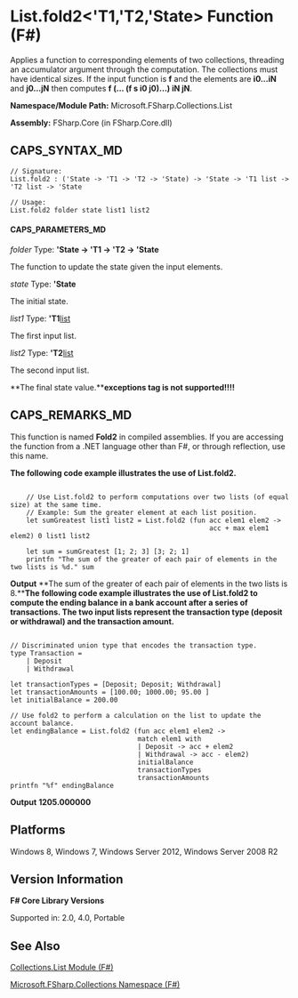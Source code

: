 # List.fold2<'T1,'T2,'State> Function (F#)

Applies a function to corresponding elements of two collections, threading an accumulator argument through the computation. The collections must have identical sizes. If the input function is **f** and the elements are **i0...iN** and **j0...jN** then computes **f (... (f s i0 j0)...) iN jN**.

**Namespace/Module Path:** Microsoft.FSharp.Collections.List

**Assembly:** FSharp.Core (in FSharp.Core.dll)


## CAPS_SYNTAX_MD

```
// Signature:
List.fold2 : ('State -> 'T1 -> 'T2 -> 'State) -> 'State -> 'T1 list -> 'T2 list -> 'State

// Usage:
List.fold2 folder state list1 list2
```

#### CAPS_PARAMETERS_MD
*folder*
Type: **'State -&gt; 'T1 -&gt; 'T2 -&gt; 'State**


The function to update the state given the input elements.


*state*
Type: **'State**


The initial state.


*list1*
Type: **'T1**[list](http://msdn.microsoft.com/en-us/library/c627b668-477b-4409-91ed-06d7f1b3e4a7)


The first input list.


*list2*
Type: **'T2**[list](http://msdn.microsoft.com/en-us/library/c627b668-477b-4409-91ed-06d7f1b3e4a7)


The second input list.



**The final state value.****exceptions tag is not supported!!!!**

## CAPS_REMARKS_MD
This function is named **Fold2** in compiled assemblies. If you are accessing the function from a .NET language other than F#, or through reflection, use this name.

**The following code example illustrates the use of List.fold2.**
```

    // Use List.fold2 to perform computations over two lists (of equal size) at the same time.
    // Example: Sum the greater element at each list position.
    let sumGreatest list1 list2 = List.fold2 (fun acc elem1 elem2 ->
                                                  acc + max elem1 elem2) 0 list1 list2

    let sum = sumGreatest [1; 2; 3] [3; 2; 1]
    printfn "The sum of the greater of each pair of elements in the two lists is %d." sum
```

**Output**
**The sum of the greater of each pair of elements in the two lists is 8.****The following code example illustrates the use of List.fold2 to compute the ending balance in a bank account after a series of transactions. The two input lists represent the transaction type (deposit or withdrawal) and the transaction amount.**
```

// Discriminated union type that encodes the transaction type.
type Transaction =
    | Deposit
    | Withdrawal

let transactionTypes = [Deposit; Deposit; Withdrawal]
let transactionAmounts = [100.00; 1000.00; 95.00 ]
let initialBalance = 200.00

// Use fold2 to perform a calculation on the list to update the account balance.
let endingBalance = List.fold2 (fun acc elem1 elem2 ->
                                match elem1 with
                                | Deposit -> acc + elem2
                                | Withdrawal -> acc - elem2)
                                initialBalance
                                transactionTypes
                                transactionAmounts
printfn "%f" endingBalance
```

**Output**
**1205.000000**
## Platforms
Windows 8, Windows 7, Windows Server 2012, Windows Server 2008 R2


## Version Information
**F# Core Library Versions**

Supported in: 2.0, 4.0, Portable




## See Also
[Collections.List Module &#40;F&#35;&#41;](Collections.List+Module+%28F%23%29.md)

[Microsoft.FSharp.Collections Namespace &#40;F&#35;&#41;](Microsoft.FSharp.Collections+Namespace+%28F%23%29.md)

